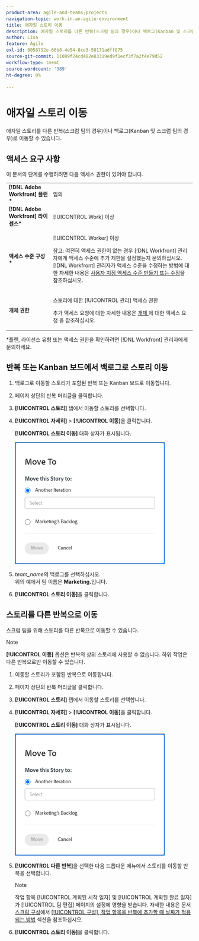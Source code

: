 ```yaml
---
product-area: agile-and-teams;projects
navigation-topic: work-in-an-agile-environment
title: 애자일 스토리 이동
description: 애자일 스토리를 다른 반복(스크럼 팀의 경우)이나 백로그(Kanban 및 스크럼 팀의 경우)로 이동할 수 있습니다.
author: Lisa
feature: Agile
exl-id: 0058792e-66b8-4e54-8ce3-50171adff875
source-git-commit: 11009f24cd482e83319ed9f1ecf3f7a2f4e79d52
workflow-type: tm+mt
source-wordcount: '389'
ht-degree: 0%

---
```


# 애자일 스토리 이동

애자일 스토리를 다른 반복(스크럼 팀의 경우)이나 백로그(Kanban 및 스크럼 팀의 경우)로 이동할 수 있습니다.

## 액세스 요구 사항

이 문서의 단계를 수행하려면 다음 액세스 권한이 있어야 합니다.

<table style="table-layout:auto"> 
 <col> 
 </col> 
 <col> 
 </col> 
 <tbody> 
  <tr> 
   <td role="rowheader"><strong>[!DNL Adobe Workfront] 플랜*</strong></td> 
   <td> <p>임의</p> </td> 
  </tr> 
  <tr> 
   <td role="rowheader"><strong>[!DNL Adobe Workfront] 라이센스*</strong></td> 
   <td> <p>[!UICONTROL Work] 이상</p> </td> 
  </tr> 
  <tr> 
   <td role="rowheader"><strong>액세스 수준 구성*</strong></td> 
   <td> <p>[!UICONTROL Worker] 이상</p> <p>참고: 여전히 액세스 권한이 없는 경우 [!DNL Workfront] 관리자에게 액세스 수준에 추가 제한을 설정했는지 문의하십시오. [!DNL Workfront] 관리자가 액세스 수준을 수정하는 방법에 대한 자세한 내용은 <a href="../../administration-and-setup/add-users/configure-and-grant-access/create-modify-access-levels.md" class="MCXref xref">사용자 지정 액세스 수준 만들기 또는 수정</a>을 참조하십시오.</p> </td> 
  </tr> 
  <tr> 
   <td role="rowheader"><strong>개체 권한</strong></td> 
   <td> <p>스토리에 대한 [!UICONTROL 관리] 액세스 권한</p> <p>추가 액세스 요청에 대한 자세한 내용은 <a href="../../workfront-basics/grant-and-request-access-to-objects/request-access.md" class="MCXref xref">개체 </a>에 대한 액세스 요청 을 참조하십시오.</p> </td> 
  </tr> 
 </tbody> 
</table>

&#42;플랜, 라이선스 유형 또는 액세스 권한을 확인하려면 [!DNL Workfront] 관리자에게 문의하세요.

## 반복 또는 Kanban 보드에서 백로그로 스토리 이동

1. 백로그로 이동할 스토리가 포함된 반복 또는 Kanban 보드로 이동합니다.
1. 페이지 상단의 반복 머리글을 클릭합니다.
1. **[!UICONTROL 스토리]** 탭에서 이동할 스토리를 선택합니다.
1. **[!UICONTROL 자세히]** > **[!UICONTROL 이동]**&#x200B;을 클릭합니다.

   **[!UICONTROL 스토리 이동]** 대화 상자가 표시됩니다.

   ![스토리 이동 대화 상자](assets/iteration-story-move.png)

1. *team_name*&#x200B;의 백로그를 선택하십시오.\
   위의 예에서 팀 이름은 **&#x200B;Marketing.**&#x200B;입니다.

1. **[!UICONTROL 스토리 이동]**&#x200B;을 클릭합니다.

## 스토리를 다른 반복으로 이동

스크럼 팀을 위해 스토리를 다른 반복으로 이동할 수 있습니다.

>[!NOTE]
>
>**[!UICONTROL 이동]** 옵션은 반복의 상위 스토리에 사용할 수 없습니다. 하위 작업은 다른 반복으로만 이동할 수 있습니다.

1. 이동할 스토리가 포함된 반복으로 이동합니다.
1. 페이지 상단의 반복 머리글을 클릭합니다.
1. **[!UICONTROL 스토리]** 탭에서 이동할 스토리를 선택합니다.
1. **[!UICONTROL 자세히]** > **[!UICONTROL 이동]**&#x200B;을 클릭합니다.

   **[!UICONTROL 스토리 이동]** 대화 상자가 표시됩니다.

   ![스토리 이동 대화 상자](assets/iteration-story-move.png)

1. **[!UICONTROL 다른 반복]**&#x200B;을 선택한 다음 드롭다운 메뉴에서 스토리를 이동할 반복을 선택합니다.

   >[!NOTE]
   >
   >작업 항목 [!UICONTROL 계획된 시작 일자] 및 [!UICONTROL 계획된 완료 일자]가 [!UICONTROL 팀 편집] 페이지의 설정에 영향을 받습니다. 자세한 내용은 문서 [스크럼 구성](../../agile/get-started-with-agile-in-workfront/configure-scrum.md)에서 [[!UICONTROL 구성], 작업 항목을 반복에 추가할 때 날짜가 적용되는 방법](../../agile/get-started-with-agile-in-workfront/configure-scrum.md#configur5) 섹션을 참조하십시오.

1. **[!UICONTROL 스토리 이동]**&#x200B;을 클릭합니다.

